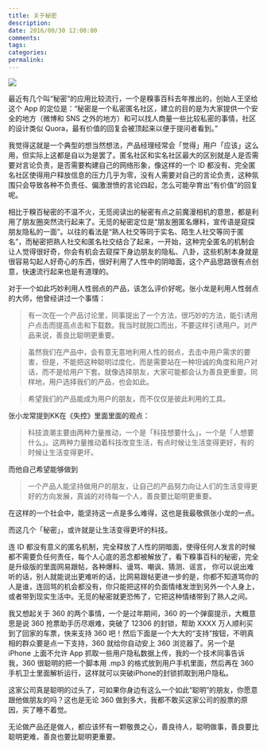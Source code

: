 ```yaml
---
title: 关于秘密
description:
date: 2016/00/30 12:00:00
comments:
tags:
categories:
permalink:
---
```



![](http://theundercoverrecruiter.com/wp-content/uploads/2016/04/secret-shhh.jpg)

最近有几个叫“秘密”的应用比较流行，一个是糗事百科去年推出的，创始人王坚给这个 App 的定位是：“秘密是一个私密匿名社区，建立的目的是为大家提供一个安全的地方（微博和 SNS 之外的地方）和可以找人商量一些比较私密的事情，社区的设计类似 Quora，最有价值的回复会被顶起来以便于提问者看到。”

我觉得这就是一个典型的想当然想法，产品经理经常会「觉得」用户「应该」这么用，但实际上这都是自以为是罢了。匿名社区和实名社区最大的区别就是人是否需要对言论负责，是否需要构建自己的网络形象，像这样的一个 ID 都没有、完全匿名社区使得用户释放信息的压力几乎为零，没有人需要对自己的言论负责，这种氛围只会导致各种不负责任、偏激泄愤的言论四起，怎么可能孕育出“有价值”的回复呢。

<!--more-->

相比于糗百秘密的不温不火，无觅阅读出的秘密有点之前魔漫相机的意思，都是利用了朋友圈突然流行起来了。无觅的秘密定位是“朋友圈匿名爆料，宣传语是窥探朋友隐私的一面”。以往的看法是“熟人社交等同于实名、陌生人社交等同于匿名”，而秘密把熟人社交和匿名社交结合了起来，一开始，这种完全匿名的机制会让人觉得很好奇，你会有机会去窥探下身边朋友的隐私、八卦，这些机制本身就是很容易勾起人好奇心的东西，很好利用了人性中的阴暗面，这个产品思路很有点创意，快速流行起来也是有道理的。

对于一个如此巧妙利用人性弱点的产品，该怎么评价好呢。张小龙是利用人性弱点的大师，他曾经讲过一个事情：

>有一次在一个产品讨论里，同事提出了一个方法，很巧妙的方法，能引诱用户点击而提高点击和下载数。我当时就脱口而出，不要这样引诱用户。对产品来说，善良比聪明更重要。

>虽然我们在产品中，会有意无意地利用人性的弱点，去击中用户需求的要害，但是，不能把这种聪明过度化，而是需要站在一种坦诚的角度和用户对话，而不是给用户下套。就像选择朋友，大家可能都会认为善良更重要。同样地，用户选择我们的产品，也会如此。

>希望我们的产品能成为用户的朋友，而不仅仅是彼此利用的工具。

张小龙常提到KK在《失控》里面里面的观点：

>科技浪潮主要由两种力量推动，一个是「科技想要什么」，一个是「人想要什么」。这两种力量推动着科技改变生活，有点时候让生活变得更好，有的时候让生活变得更坏。

而他自己希望能够做到

>一个产品人能坚持做用户的朋友，让自己的产品努力向让人们的生活变得更好的方向发展，真诚的对待每一个人，善良要比聪明更重要。

在这样的一个社会中，能坚持这一点是多么难得，这也是我最敬佩张小龙的一点。

而这几个「秘密」，或许就是让生活变得更坏的科技。

连 ID 都没有意义的匿名机制，完全释放了人性的阴暗面，使得任何人发言的时候都不需要负任何责任，每个人心底的恶念都被解放了，看下糗事百科的秘密，完全是升级版的里面网易跟帖，各种爆料、谩骂、嘲讽、猜测、谣言， 你可以说出难听的话，别人就能说出更难听的话，比网易跟帖更进一步的是，你都不知道骂你的人是谁，连回骂的机会都没有，你只能把这样的负面情绪发泄到另外一个人身上，或者带到现实生活中。无觅的秘密就更恐怖了，它把这种情绪带到了熟人之间。

我又想起关于 360 的两个事情，一个是过年期间，360 的一个弹窗提示，大概意思是说 360 抢票助手历尽艰难，突破了 12306 的封锁，帮助 XXXX 万人顺利买到了回家的车票，快来支持 360 吧！然后下面是一个大大的“支持”按钮，不明真相的群众要是点一下支持，360 就给你自动安上 360 浏览器了。另一个是 iPhone 上面不允许 App 抓取一些用户隐私数据上传，我的一个技术同事告诉我，360 很聪明的把一个脚本用 .mp3 的格式放到用户手机里面，然后再在 360 手机卫士里面解析运行，这样就可以突破iPhone的封锁抓取到用户隐私。

这家公司真是聪明的过头了，可如果你身边有这么一个如此“聪明”的朋友，你愿意跟他做朋友的吗？这也是无论 360 做到多大，我都不敢买这家公司的股票的原因，买了睡不着觉。

无论做产品还是做人，都应该怀有一颗敬畏之心，善良待人，聪明做事，善良要比聪明更难，善良也要比聪明更重要。
